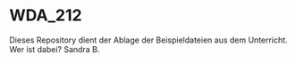# WDA_212

Dieses Repository dient der Ablage der Beispieldateien aus dem Unterricht.
Wer ist dabei?
Sandra B. 
